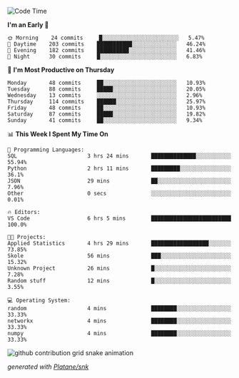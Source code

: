 <!--START_SECTION:waka-->
![Code Time](http://img.shields.io/badge/Code%20Time-221%20hrs%2012%20mins-blue)

**I'm an Early 🐤** 

```text
🌞 Morning    24 commits     █░░░░░░░░░░░░░░░░░░░░░░░░   5.47% 
🌆 Daytime    203 commits    ███████████░░░░░░░░░░░░░░   46.24% 
🌃 Evening    182 commits    ██████████░░░░░░░░░░░░░░░   41.46% 
🌙 Night      30 commits     █░░░░░░░░░░░░░░░░░░░░░░░░   6.83%

```
📅 **I'm Most Productive on Thursday** 

```text
Monday       48 commits     ██░░░░░░░░░░░░░░░░░░░░░░░   10.93% 
Tuesday      88 commits     █████░░░░░░░░░░░░░░░░░░░░   20.05% 
Wednesday    13 commits     ░░░░░░░░░░░░░░░░░░░░░░░░░   2.96% 
Thursday     114 commits    ██████░░░░░░░░░░░░░░░░░░░   25.97% 
Friday       48 commits     ██░░░░░░░░░░░░░░░░░░░░░░░   10.93% 
Saturday     87 commits     █████░░░░░░░░░░░░░░░░░░░░   19.82% 
Sunday       41 commits     ██░░░░░░░░░░░░░░░░░░░░░░░   9.34%

```


📊 **This Week I Spent My Time On** 

```text
💬 Programming Languages: 
SQL                      3 hrs 24 mins       ██████████████░░░░░░░░░░░   55.94% 
Python                   2 hrs 11 mins       █████████░░░░░░░░░░░░░░░░   36.1% 
JSON                     29 mins             ██░░░░░░░░░░░░░░░░░░░░░░░   7.96% 
Other                    0 secs              ░░░░░░░░░░░░░░░░░░░░░░░░░   0.01%

🔥 Editors: 
VS Code                  6 hrs 5 mins        █████████████████████████   100.0%

🐱‍💻 Projects: 
Applied Statistics       4 hrs 29 mins       ██████████████████░░░░░░░   73.85% 
Skole                    56 mins             ███░░░░░░░░░░░░░░░░░░░░░░   15.32% 
Unknown Project          26 mins             █░░░░░░░░░░░░░░░░░░░░░░░░   7.28% 
Random stuff             12 mins             █░░░░░░░░░░░░░░░░░░░░░░░░   3.55%

💻 Operating System: 
random                   4 mins              ████████░░░░░░░░░░░░░░░░░   33.33% 
networkx                 4 mins              ████████░░░░░░░░░░░░░░░░░   33.33% 
numpy                    4 mins              ████████░░░░░░░░░░░░░░░░░   33.33%

```


<!--END_SECTION:waka-->


<!--Snake Game-->
![github contribution grid snake animation](https://raw.githubusercontent.com/viggo-gascou/viggo-gascou/output/github-contribution-grid-snake.svg)

_generated with [Platane/snk](https://github.com/Platane/snk)_
<!--Snake Game-->

